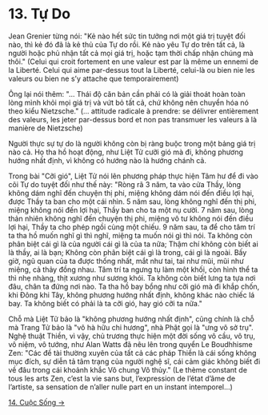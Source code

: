 # 13. Tự Do

Jean Grenier từng nói: "Kẻ nào hết sức tin tưởng nơi một giá trị tuyệt đối nào,
thì kẻ đó đã là kẻ thủ của Tự do rồi. Kẻ nào yêu Tự do trên tất cả, là người
hoặc phủ nhận tất cả mọi giá trị, hoặc tạm thời chấp nhận chúng mà thôi." (Celui
qui croit fortement en une valeur est par là même un ennemi de la Liberté. Celui
qui aime par-dessus tout la Liberté, celui-là ou bien nie les valeurs ou bien ne
s’y attache que temporairement)

Ông lại nói thêm: "... Thái độ căn bản cần phải có là giải thoát hoàn toàn lòng
mình khỏi mọi giá trị và vứt bỏ tất cả, chứ không nên chuyển hóa nó theo kiểu
Nietzsche." (... attitude radicale à prendre: se délivrer entièrement des
valeurs, les jeter par-dessus bord et non pas transmuer les valeurs à là manière
de Nietzsche)

Người thực sự tự do là người không còn bị ràng buộc trong một bảng giá trị nào
cả. Họ tha hồ hoạt động, như Liệt Tử cưỡi gió mà đi, không phương hướng nhất
định, vì không có hướng nào là hướng chánh cả.

Trong bài "Cỡi gió", Liệt Tử nói lên phương pháp thực hiện Tâm hư để đi vào cõi
Tự do tuyệt đối như thế này: "Ròng rã 3 năm, ta vào cửa Thầy, lòng không dám
nghĩ đến chuyện thị phi, miệng không dám nói đến điều lợi hại, được Thầy ta ban
cho một cái nhìn. 5 năm sau, lòng không nghĩ đến thị phi, miệng không nói đến
lợi hại, Thầy ban cho ta một nụ cười. 7 năm sau, lòng thản nhiên không nghĩ đến
chuyện thị phi, miệng vô tư không nói đến điều lợi hại, Thầy ta cho phép ngồi
cùng một chiếu. 9 năm sau, ta để cho tâm trí ta tha hồ muốn nghĩ gì thì nghĩ,
miệng ta muốn nói gì thì nói. Ta không còn phân biệt cái gì là của người cái gì
là của ta nữa; Thậm chí không còn biết ai là thầy, ai là bạn; Không còn phân
biệt cái gì là trong, cái gì là ngoài. Bấy giờ, ngũ quan của ta được thống nhất,
mắt như tai, tai như mũi, mũi như miệng, cả thảy đồng nhau. Tâm trí ta ngưng tụ
làm một khối, còn hình thể ta thì nhẹ nhàng, thịt xương như sương khói. Ta không
còn biết lưng ta tựa nơi đâu, chân ta đứng nơi nào. Ta tha hồ bay bổng như cỡi
gió mà đi khắp chốn, khi Đông khi Tây, không phương hướng nhất định, không khác
nào chiếc lá bay. Ta không biết có phải là ta cỡi gió, hay gió cỡi ta nữa."

Chỗ mà Liệt Tử bảo là "không phương hướng nhất định", cũng chính là chỗ mà Trang
Tử bảo là "vô hà hữu chi hương", nhà Phật gọi là "ưng vô sở trụ". Nghệ thuật
Thiền, vì vậy, chủ trương thực hiện một đời sống vô cầu, vô trụ, vô niệm, vô
tướng, như Alan Watts đã nêu lên trong quyển Le Boudhhisme Zen: "Các đề tài
thường xuyên của tất cả các pháp Thiền là cái sống không mục đích, sự diễn tả
tâm trạng của người nghệ sĩ, cái cảm giác không biết đi về đâu trong cái khoảnh
khắc Vô chung Vô thủy." (Le thème constant de tous les arts Zen, c’est la vie
sans but, l’expression de l’état d’âme de l’artiste, sa sensation de n’aller
nulle part en un instant intemporel...)

[14. Cuộc Sống &rarr;](https://github.com/semiarthanoian/tinh-hoa-dao-hoc/blob/master/contents/14-cuoc-song.md)
